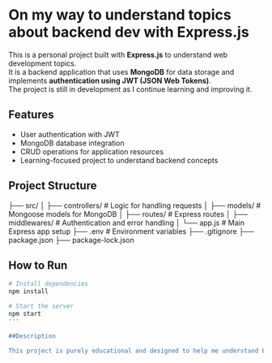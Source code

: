 # On my way to understand topics about backend dev with Express.js

This is a personal project built with **Express.js** to understand web development topics.  
It is a backend application that uses **MongoDB** for data storage and implements **authentication using JWT (JSON Web Tokens)**.  
The project is still in development as I continue learning and improving it.

## Features

- User authentication with JWT  
- MongoDB database integration  
- CRUD operations for application resources  
- Learning-focused project to understand backend concepts

## Project Structure
├── src/
│ ├── controllers/ # Logic for handling requests
│ ├── models/ # Mongoose models for MongoDB
│ ├── routes/ # Express routes
│ ├── middlewares/ # Authentication and error handling
│ └── app.js # Main Express app setup
├── .env # Environment variables
├── .gitignore
├── package.json
├── package-lock.json

## How to Run

```bash
# Install dependencies
npm install

# Start the server
npm start
'''

##Description

This project is purely educational and designed to help me understand backend development concepts, authentication flows, and working with databases using Express.js and MongoDB.
